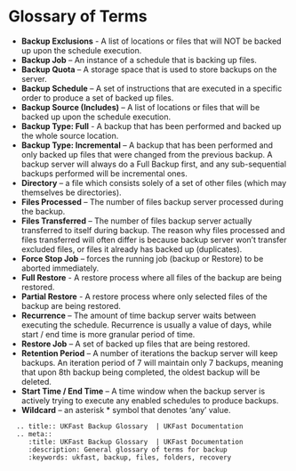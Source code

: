 # Glossary of Terms

* **Backup Exclusions** - A list of locations or files that will NOT be backed up upon the schedule execution.
* **Backup Job** – An instance of a schedule that is backing up files.
* **Backup Quota** – A storage space that is used to store backups on the server.
* **Backup Schedule** – A set of instructions that are executed in a specific order to produce a set of backed up files.
* **Backup Source (Includes)** – A list of locations or files that will be backed up upon the schedule execution.
* **Backup Type: Full** - A backup that has been performed and backed up the whole source location.
* **Backup Type: Incremental** – A backup that has been performed and only backed up files that were changed from the previous backup. A backup server will always do a Full Backup first, and any sub-sequential backups performed will be incremental ones.
* **Directory** – a file which consists solely of a set of other files (which may themselves be directories).
* **Files Processed** – The number of files backup server processed during the backup.
* **Files Transferred** – The number of files backup server actually transferred to itself during backup. The reason why files processed and files transferred will often differ is because backup server won’t transfer excluded files, or files it already has backed up (duplicates).
* **Force Stop Job** – forces the running job (backup or Restore) to be aborted immediately.
* **Full Restore** - A restore process where all files of the backup are being restored.
* **Partial Restore** - A restore process where only selected files of the backup are being restored.
* **Recurrence** – The amount of time backup server waits between executing the schedule. Recurrence is usually a value of days, while start / end time is more granular period of time.
* **Restore Job** – A set of backed up files that are being restored.
* **Retention Period** – A number of iterations the backup server will keep backups. An iteration period of 7 will maintain only 7 backups, meaning that upon 8th backup being completed, the oldest backup will be deleted.
* **Start Time / End Time** – A time window when the backup server is actively trying to execute any enabled schedules to produce backups.
* **Wildcard** – an asterisk * symbol that denotes ‘any’ value.

```eval_rst
  .. title:: UKFast Backup Glossary  | UKFast Documentation
  .. meta::
     :title: UKFast Backup Glossary  | UKFast Documentation
     :description: General glossary of terms for backup
     :keywords: ukfast, backup, files, folders, recovery
